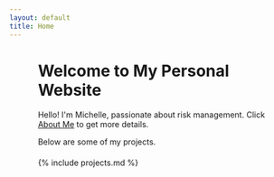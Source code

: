 ```yaml
---
layout: default
title: Home
---
```


<div style="margin: 20px auto; width: 80%; max-width: 800px;">
  <h1>Welcome to My Personal Website</h1>
  <p>Hello! I'm Michelle, passionate about risk management. Click <a href="https://michelleziqi.github.io/about%20me/">About Me</a> to get more details.</p>
  <p>Below are some of my projects.</p>

  <div style="margin: 20px 0;">
    {% include projects.md %}
  </div>
</div>
